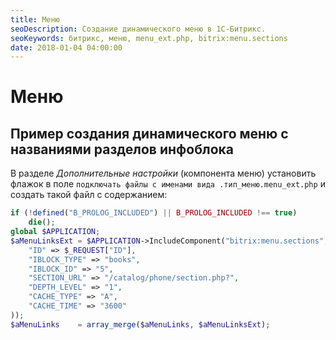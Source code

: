 ```yaml
---
title: Меню
seoDescription: Создание динамического меню в 1С-Битрикс.
seoKeywords: битрикс, меню, menu_ext.php, bitrix:menu.sections
date: 2018-01-04 04:00:00
---
```

# Меню

## Пример создания динамического меню с названиями разделов инфоблока

В разделе *Дополнительные настройки* (компонента меню) установить флажок в поле `подключать файлы с именами вида .тип_меню.menu_ext.php` и создать такой файл с содержанием:

```php
if (!defined("B_PROLOG_INCLUDED") || B_PROLOG_INCLUDED !== true)
    die();
global $APPLICATION;
$aMenuLinksExt = $APPLICATION->IncludeComponent("bitrix:menu.sections", "", Array(
    "ID" => $_REQUEST["ID"],
    "IBLOCK_TYPE" => "books",
    "IBLOCK_ID" => "5",
    "SECTION_URL" => "/catalog/phone/section.php?",
    "DEPTH_LEVEL" => "1",
    "CACHE_TYPE" => "A",
    "CACHE_TIME" => "3600"
));
$aMenuLinks    = array_merge($aMenuLinks, $aMenuLinksExt);
```